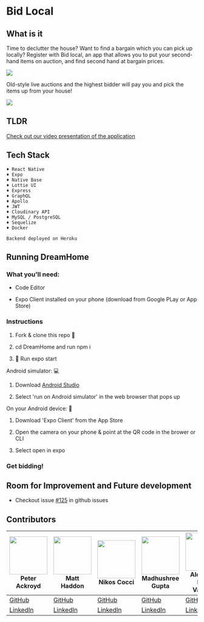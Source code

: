 # Bid Local

## What is it

Time to declutter the house? Want to find a bargain which you can pick up locally? Register with Bid local, an app that allows you to put your second-hand items on auction, and find second hand at bargain prices.

<img src="https://github.com/Snugles/bid-local/blob/development/readme%20assets/screens.jpg"></img>

 Old-style live auctions and the highest bidder will pay you and pick the items up from your house!

<img src="https://github.com/Snugles/bid-local/blob/development/readme%20assets/screen6.jpg"></img>

## TLDR

[Check out our video presentation of the application](https://youtu.be/LzgYNAu8jeA)

## Tech Stack

```
♦ React Native
♦ Expo
♦ Native Base
♦ Lottie UI
♦ Express
♦ GraphQL
♦ Apollo
♦ JWT
♦ Cloudinary API
♦ MySQL / PostgreSQL
♦ Sequelize
♦ Docker

Backend deployed on Heroku
```

## Running DreamHome

### What you'll need:

- Code Editor 

- Expo Client installed on your phone (download from Google PLay or App Store)

### Instructions

1. Fork & clone this repo 🍴

2. cd DreamHome and run npm i

3. 🚀 Run expo start

Android simulator: 💻

1. Download [Android Studio](https://developer.android.com/studio)

2. Select 'run on Android simulator' in the web browser that pops up

On your Android device: 📱

1. Download 'Expo Client' from the App Store

2. Open the camera on your phone & point at the QR code in the brower or CLI

3. Select open in expo

### Get bidding!

## Room for Improvement and Future development
- Checkout issue [#125](https://github.com/Snugles/bid-local/issues/125) in github issues

## Contributors
 
<img src="https://avatars1.githubusercontent.com/u/70333934?s=400&u=c165bb4221ca4c1fc25152f14ec16cbba19ebd59&v=4" width=100 height="100" ></img><br>Peter Ackroyd | <img src="https://avatars2.githubusercontent.com/u/69154025?s=400&u=ba5c288113ebaf2e92fe5a690bdb2cdaa31794ca&v=4" width=100 height="100" ></img><br>Matt Haddon | <img src="https://avatars1.githubusercontent.com/u/59124364?s=400&u=88c201375ef90d04bc597bff03bc4ac5005b293b&v=4" width=100 height="100" ></img><br>Nikos Cocci | <img src="https://avatars0.githubusercontent.com/u/24607264?s=460&u=15e645207e5d0c65ef48a2e65351d7302f5c7858&v=4" width=100 height="100" ></img><br>Madhushree Gupta | <img src="https://avatars2.githubusercontent.com/u/55530642?s=400&u=1c2af4518c8bdb8bae72b250780f8456bbbb5aea&v=4" width=100 height="100" ></img><br>Alejandro Rene Valdivia
--- | --- | --- | --- |--- 
[GitHub](https://github.com/Snugles) | [GitHub](https://github.com/matt-haddon) | [GitHub](https://github.com/Nik439) | [GitHub](https://github.com/madhushree007) | [GitHub](https://github.com/serendatapy)
[LinkedIn](https://www.linkedin.com/in/peter-ackroyd/) | [LinkedIn](https://www.linkedin.com/in/matthaddon/) | [LinkedIn](https://www.linkedin.com/in/nikos-cocci/) | [LinkedIn](https://www.linkedin.com/in/madhushree-gupta/) | [LinkedIn](https://www.linkedin.com/in/alejandro-rene-valdivia/) 
